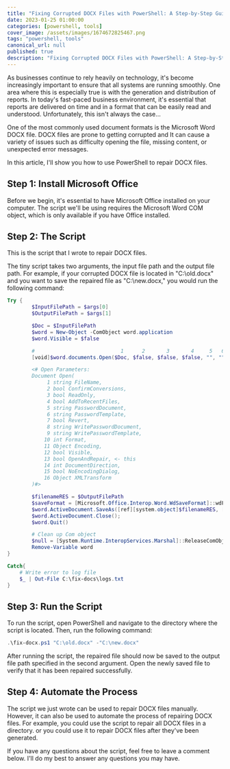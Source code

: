 ```yaml
---
title: "Fixing Corrupted DOCX Files with PowerShell: A Step-by-Step Guide"
date: 2023-01-25 01:00:00
categories: [powershell, tools]
cover_image: /assets/images/1674672825467.png
tags: "powershell, tools"
canonical_url: null
published: true
description: "Fixing Corrupted DOCX Files with PowerShell: A Step-by-Step Guide"
---
```


As businesses continue to rely heavily on technology, it's become increasingly important to ensure that all systems are running smoothly. One area where this is especially true is with the generation and distribution of reports. In today's fast-paced business environment, it's essential that reports are delivered on time and in a format that can be easily read and understood. Unfortunately, this isn't always the case...

One of the most commonly used document formats is the Microsoft Word DOCX file. DOCX files are prone to getting corrupted and It can cause a variety of issues such as difficulty opening the file, missing content, or unexpected error messages.

In this article, I'll show you how to use PowerShell to repair DOCX files.

## Step 1: Install Microsoft Office

Before we begin, it's essential to have Microsoft Office installed on your computer. The script we'll be using requires the Microsoft Word COM object, which is only available if you have Office installed.

## Step 2: The Script

This is the script that I wrote to repair DOCX files.

The tiny script takes two arguments, the input file path and the output file path. For example, if your corrupted DOCX file is located in "C:\old.docx" and you want to save the repaired file as "C:\new.docx," you would run the following command:

```powershell
Try {
        $InputFilePath = $args[0]
        $OutputFilePath = $args[1]

        $Doc = $InputFilePath
        $word = New-Object -ComObject word.application
        $word.Visible = $false

        #                            1      2       3       4     5   6    7     8   9 10   11     12     13   14    15        16
        [void]$word.documents.Open($Doc, $false, $false, $false, "", "", $true, "", "", 0, $null, $true, $true, 0, $false) #, $null)

        <# Open Parameters:
        Document Open(
	         1 string FileName,
	         2 bool ConfirmConversions,
	         3 bool ReadOnly,
	         4 bool AddToRecentFiles,
	         5 string PasswordDocument,
	         6 string PasswordTemplate,
	         7 bool Revert,
 	         8 string WritePasswordDocument,
	         9 string WritePasswordTemplate,
	        10 int Format,
	        11 Object Encoding,
	        12 bool Visible,
	        13 bool OpenAndRepair, <- this
	        14 int DocumentDirection,
	        15 bool NoEncodingDialog,
	        16 Object XMLTransform
        )#>

        $filenameRES = $OutputFilePath
        $saveFormat = [Microsoft.Office.Interop.Word.WdSaveFormat]::wdFormatDocumentDefault
        $word.ActiveDocument.SaveAs([ref][system.object]$filenameRES, [ref]$saveFormat)
        $word.ActiveDocument.Close();
        $word.Quit()

        # Clean up Com object
        $null = [System.Runtime.InteropServices.Marshal]::ReleaseComObject([System.__ComObject]$word)
        Remove-Variable word
}

Catch{
    # Write error to log file
    $_ | Out-File C:\fix-docs\logs.txt
}
```

## Step 3: Run the Script

To run the script, open PowerShell and navigate to the directory where the script is located. Then, run the following command:

```powershell
.\fix-docx.ps1 "C:\old.docx" -"C:\new.docx"
```

After running the script, the repaired file should now be saved to the output file path specified in the second argument. Open the newly saved file to verify that it has been repaired successfully.

## Step 4: Automate the Process

The script we just wrote can be used to repair DOCX files manually. However, it can also be used to automate the process of repairing DOCX files. For example, you could use the script to repair all DOCX files in a directory. or you could use it to repair DOCX files after they've been generated.

If you have any questions about the script, feel free to leave a comment below. I'll do my best to answer any questions you may have.
